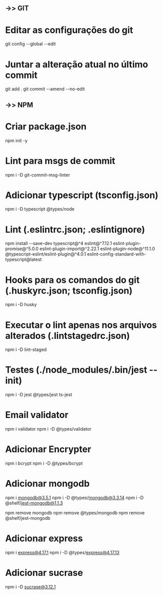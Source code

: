 ## ->> GIT

# Editar as configurações do git
git config --global --edit

# Juntar a alteração atual no último commit
git add .
git commit --amend --no-edit



## ->> NPM

# Criar package.json
npm init -y

# Lint para msgs de commit
npm i -D git-commit-msg-linter

# Adicionar typescript (tsconfig.json)
npm i -D typescript @types/node

# Lint (.eslintrc.json; .eslintignore)
npm install --save-dev typescript@^4 eslint@^7.12.1 eslint-plugin-promise@^5.0.0 eslint-plugin-import@^2.22.1 eslint-plugin-node@^11.1.0 @typescript-eslint/eslint-plugin@^4.0.1 eslint-config-standard-with-typescript@latest

# Hooks para os comandos do git (.huskyrc.json; tsconfig.json)
npm i -D husky

# Executar o lint apenas nos arquivos alterados (.lintstagedrc.json)
npm i -D lint-staged

# Testes (./node_modules/.bin/jest --init)
npm i -D jest @types/jest ts-jest

# Email validator
npm i validator
npm i -D @types/validator

# Adicionar Encrypter
npm i bcrypt
npm i -D @types/bcrypt

# Adicionar mongodb
npm i mongodb@3.5.1
npm i -D @types/mongodb@3.3.14
npm i -D @shelf/jest-mongodb@1.1.3

npm remove mongodb
npm remove @types/mongodb
npm remove @shelf/jest-mongodb

# Adicionar express
npm i express@4.17.1
npm i -D @types/express@4.17.13

# Adicionar sucrase
npm i -D sucrase@3.12.1
